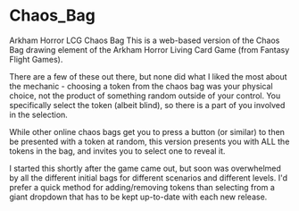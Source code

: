 # Chaos_Bag
Arkham Horror LCG Chaos Bag
This is a web-based version of the Chaos Bag drawing element of the Arkham Horror Living Card Game (from Fantasy Flight Games).

There are a few of these out there, but none did what I liked the most about the mechanic - choosing a token from the chaos bag was your physical choice, not the product of something random outside of your control. You specifically select the token (albeit blind), so there is a part of you involved in the selection.

While other online chaos bags get you to press a button (or similar) to then be presented with a token at random, this version presents you with ALL the tokens in the bag, and invites you to select one to reveal it.

I started this shortly after the game came out, but soon was overwhelmed by all the different initial bags for different scenarios and different levels. I'd prefer a quick method for adding/removing tokens than selecting from a giant dropdown that has to be kept up-to-date with each new release.
